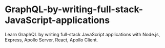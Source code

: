 # GraphQL-by-writing-full-stack-JavaScript-applications
Learn GraphQL by writing full-stack JavaScript applications with Node.js, Express, Apollo Server, React, Apollo Client.
